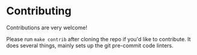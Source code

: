 # Contributing

Contributions are very welcome!

Please run `make contrib` after cloning the repo if you'd like to contribute.
It does several things, mainly sets up the git pre-commit code linters.


